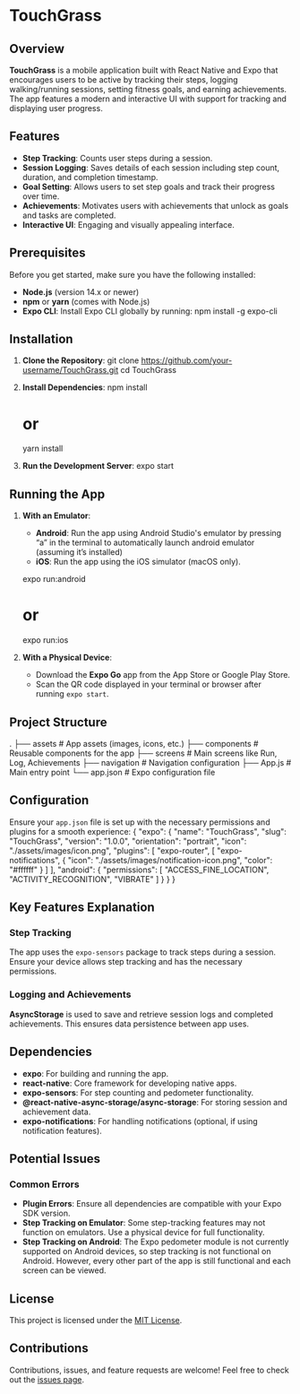 # TouchGrass

## Overview
**TouchGrass** is a mobile application built with React Native and Expo that encourages users to be active by tracking their steps, logging walking/running sessions, setting fitness goals, and earning achievements. The app features a modern and interactive UI with support for tracking and displaying user progress.

## Features
- **Step Tracking**: Counts user steps during a session.
- **Session Logging**: Saves details of each session including step count, duration, and completion timestamp.
- **Goal Setting**: Allows users to set step goals and track their progress over time.
- **Achievements**: Motivates users with achievements that unlock as goals and tasks are completed.
- **Interactive UI**: Engaging and visually appealing interface.

## Prerequisites
Before you get started, make sure you have the following installed:
- **Node.js** (version 14.x or newer)
- **npm** or **yarn** (comes with Node.js)
- **Expo CLI**: Install Expo CLI globally by running:
  npm install -g expo-cli

## Installation

1. **Clone the Repository**:
   git clone https://github.com/your-username/TouchGrass.git
   cd TouchGrass

2. **Install Dependencies**:
   npm install
   # or
   yarn install

3. **Run the Development Server**:
   expo start

## Running the App

1. **With an Emulator**:
   - **Android**: Run the app using Android Studio's emulator by pressing “a” in the terminal to automatically launch android emulator (assuming it’s installed)
   - **iOS**: Run the app using the iOS simulator (macOS only).
   
   expo run:android
   # or
   expo run:ios

2. **With a Physical Device**:
   - Download the **Expo Go** app from the App Store or Google Play Store.
   - Scan the QR code displayed in your terminal or browser after running `expo start`.

## Project Structure
.
├── assets                # App assets (images, icons, etc.)
├── components            # Reusable components for the app
├── screens               # Main screens like Run, Log, Achievements
├── navigation            # Navigation configuration
├── App.js                # Main entry point
└── app.json              # Expo configuration file

## Configuration
Ensure your `app.json` file is set up with the necessary permissions and plugins for a smooth experience:
{
  "expo": {
    "name": "TouchGrass",
    "slug": "TouchGrass",
    "version": "1.0.0",
    "orientation": "portrait",
    "icon": "./assets/images/icon.png",
    "plugins": [
      "expo-router",
      [
        "expo-notifications",
        {
          "icon": "./assets/images/notification-icon.png",
          "color": "#ffffff"
        }
      ]
    ],
    "android": {
      "permissions": [
        "ACCESS_FINE_LOCATION",
        "ACTIVITY_RECOGNITION",
        "VIBRATE"
      ]
    }
  }
}

## Key Features Explanation

### Step Tracking
The app uses the `expo-sensors` package to track steps during a session. Ensure your device allows step tracking and has the necessary permissions.

### Logging and Achievements
**AsyncStorage** is used to save and retrieve session logs and completed achievements. This ensures data persistence between app uses.

## Dependencies
- **expo**: For building and running the app.
- **react-native**: Core framework for developing native apps.
- **expo-sensors**: For step counting and pedometer functionality.
- **@react-native-async-storage/async-storage**: For storing session and achievement data.
- **expo-notifications**: For handling notifications (optional, if using notification features).

## Potential Issues

### Common Errors
- **Plugin Errors**: Ensure all dependencies are compatible with your Expo SDK version.
- **Step Tracking on Emulator**: Some step-tracking features may not function on emulators. Use a physical device for full functionality.
- **Step Tracking on Android**: The Expo pedometer module is not currently supported on Android devices, so step tracking is not functional on Android. However, every other part of the app is still functional and each screen can be viewed.

## License
This project is licensed under the [MIT License](LICENSE).

## Contributions
Contributions, issues, and feature requests are welcome! Feel free to check out the [issues page](https://github.com/your-username/TouchGrass/issues).



